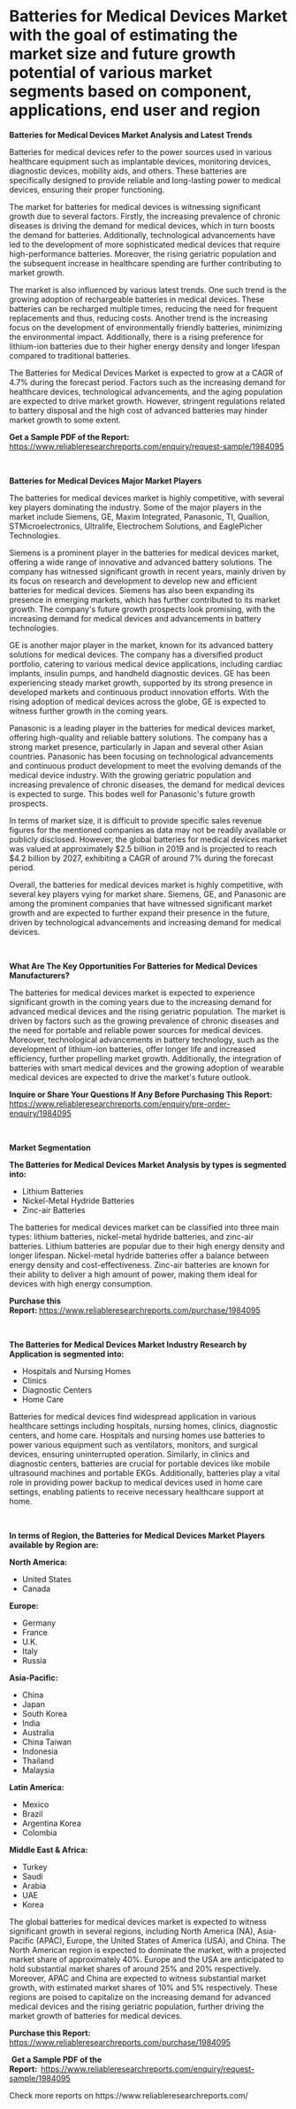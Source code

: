 <p><h1>Batteries for Medical Devices Market with the goal of estimating the market size and future growth potential of various market segments based on component, applications, end user and region</h1></p><p><strong>Batteries for Medical Devices Market Analysis and Latest Trends</strong></p>
<p><p>Batteries for medical devices refer to the power sources used in various healthcare equipment such as implantable devices, monitoring devices, diagnostic devices, mobility aids, and others. These batteries are specifically designed to provide reliable and long-lasting power to medical devices, ensuring their proper functioning.</p><p>The market for batteries for medical devices is witnessing significant growth due to several factors. Firstly, the increasing prevalence of chronic diseases is driving the demand for medical devices, which in turn boosts the demand for batteries. Additionally, technological advancements have led to the development of more sophisticated medical devices that require high-performance batteries. Moreover, the rising geriatric population and the subsequent increase in healthcare spending are further contributing to market growth.</p><p>The market is also influenced by various latest trends. One such trend is the growing adoption of rechargeable batteries in medical devices. These batteries can be recharged multiple times, reducing the need for frequent replacements and thus, reducing costs. Another trend is the increasing focus on the development of environmentally friendly batteries, minimizing the environmental impact. Additionally, there is a rising preference for lithium-ion batteries due to their higher energy density and longer lifespan compared to traditional batteries.</p><p>The Batteries for Medical Devices Market is expected to grow at a CAGR of 4.7% during the forecast period. Factors such as the increasing demand for healthcare devices, technological advancements, and the aging population are expected to drive market growth. However, stringent regulations related to battery disposal and the high cost of advanced batteries may hinder market growth to some extent.</p></p>
<p><strong>Get a Sample PDF of the Report:&nbsp;</strong> <a href="https://www.reliableresearchreports.com/enquiry/request-sample/1984095">https://www.reliableresearchreports.com/enquiry/request-sample/1984095</a></p>
<p>&nbsp;</p>
<p><strong>Batteries for Medical Devices Major Market Players</strong></p>
<p><p>The batteries for medical devices market is highly competitive, with several key players dominating the industry. Some of the major players in the market include Siemens, GE, Maxim Integrated, Panasonic, TI, Quallion, STMicroelectronics, Ultralife, Electrochem Solutions, and EaglePicher Technologies.</p><p>Siemens is a prominent player in the batteries for medical devices market, offering a wide range of innovative and advanced battery solutions. The company has witnessed significant growth in recent years, mainly driven by its focus on research and development to develop new and efficient batteries for medical devices. Siemens has also been expanding its presence in emerging markets, which has further contributed to its market growth. The company's future growth prospects look promising, with the increasing demand for medical devices and advancements in battery technologies.</p><p>GE is another major player in the market, known for its advanced battery solutions for medical devices. The company has a diversified product portfolio, catering to various medical device applications, including cardiac implants, insulin pumps, and handheld diagnostic devices. GE has been experiencing steady market growth, supported by its strong presence in developed markets and continuous product innovation efforts. With the rising adoption of medical devices across the globe, GE is expected to witness further growth in the coming years.</p><p>Panasonic is a leading player in the batteries for medical devices market, offering high-quality and reliable battery solutions. The company has a strong market presence, particularly in Japan and several other Asian countries. Panasonic has been focusing on technological advancements and continuous product development to meet the evolving demands of the medical device industry. With the growing geriatric population and increasing prevalence of chronic diseases, the demand for medical devices is expected to surge. This bodes well for Panasonic's future growth prospects.</p><p>In terms of market size, it is difficult to provide specific sales revenue figures for the mentioned companies as data may not be readily available or publicly disclosed. However, the global batteries for medical devices market was valued at approximately $2.5 billion in 2019 and is projected to reach $4.2 billion by 2027, exhibiting a CAGR of around 7% during the forecast period.</p><p>Overall, the batteries for medical devices market is highly competitive, with several key players vying for market share. Siemens, GE, and Panasonic are among the prominent companies that have witnessed significant market growth and are expected to further expand their presence in the future, driven by technological advancements and increasing demand for medical devices.</p></p>
<p>&nbsp;</p>
<p><strong>What Are The Key Opportunities For Batteries for Medical Devices Manufacturers?</strong></p>
<p><p>The batteries for medical devices market is expected to experience significant growth in the coming years due to the increasing demand for advanced medical devices and the rising geriatric population. The market is driven by factors such as the growing prevalence of chronic diseases and the need for portable and reliable power sources for medical devices. Moreover, technological advancements in battery technology, such as the development of lithium-ion batteries, offer longer life and increased efficiency, further propelling market growth. Additionally, the integration of batteries with smart medical devices and the growing adoption of wearable medical devices are expected to drive the market's future outlook.</p></p>
<p><strong>Inquire or Share Your Questions If Any Before Purchasing This Report:</strong> <a href="https://www.reliableresearchreports.com/enquiry/pre-order-enquiry/1984095">https://www.reliableresearchreports.com/enquiry/pre-order-enquiry/1984095</a></p>
<p>&nbsp;</p>
<p><strong>Market Segmentation</strong></p>
<p><strong>The Batteries for Medical Devices Market Analysis by types is segmented into:</strong></p>
<p><ul><li>Lithium Batteries</li><li>Nickel-Metal Hydride Batteries</li><li>Zinc-air Batteries</li></ul></p>
<p><p>The batteries for medical devices market can be classified into three main types: lithium batteries, nickel-metal hydride batteries, and zinc-air batteries. Lithium batteries are popular due to their high energy density and longer lifespan. Nickel-metal hydride batteries offer a balance between energy density and cost-effectiveness. Zinc-air batteries are known for their ability to deliver a high amount of power, making them ideal for devices with high energy consumption.</p></p>
<p><strong>Purchase this Report:&nbsp;</strong><a href="https://www.reliableresearchreports.com/purchase/1984095">https://www.reliableresearchreports.com/purchase/1984095</a></p>
<p>&nbsp;</p>
<p><strong>The Batteries for Medical Devices Market Industry Research by Application is segmented into:</strong></p>
<p><ul><li>Hospitals and Nursing Homes</li><li>Clinics</li><li>Diagnostic Centers</li><li>Home Care</li></ul></p>
<p><p>Batteries for medical devices find widespread application in various healthcare settings including hospitals, nursing homes, clinics, diagnostic centers, and home care. Hospitals and nursing homes use batteries to power various equipment such as ventilators, monitors, and surgical devices, ensuring uninterrupted operation. Similarly, in clinics and diagnostic centers, batteries are crucial for portable devices like mobile ultrasound machines and portable EKGs. Additionally, batteries play a vital role in providing power backup to medical devices used in home care settings, enabling patients to receive necessary healthcare support at home.</p></p>
<p>&nbsp;</p>
<p><strong>In terms of Region, the Batteries for Medical Devices Market Players available by Region are:</strong></p>
<p>
    <p> <strong> North America: </strong>
        <ul>
            <li>United States</li>
            <li>Canada</li>
        </ul>
        </p> 
    <p> <strong> Europe: </strong>
        <ul>
            <li>Germany</li>
            <li>France</li>
            <li>U.K.</li>
            <li>Italy</li>
            <li>Russia</li>
        </ul>
        </p> 
    <p> <strong> Asia-Pacific: </strong>
        <ul>
            <li>China</li>
            <li>Japan</li>
            <li>South Korea</li>
            <li>India</li>
            <li>Australia</li>
            <li>China Taiwan</li>
            <li>Indonesia</li>
            <li>Thailand</li>
            <li>Malaysia</li>
        </ul>
        </p> 
    <p> <strong> Latin America: </strong>
        <ul>
            <li>Mexico</li>
            <li>Brazil</li>
            <li>Argentina Korea</li>
            <li>Colombia</li>
        </ul>
        </p> 
    <p> <strong> Middle East & Africa: </strong>
        <ul>
            <li>Turkey</li>
            <li>Saudi</li>
            <li>Arabia</li>
            <li>UAE</li>
            <li>Korea</li>
        </ul>
    </p>
    </p>
<p><p>The global batteries for medical devices market is expected to witness significant growth in several regions, including North America (NA), Asia-Pacific (APAC), Europe, the United States of America (USA), and China. The North American region is expected to dominate the market, with a projected market share of approximately 40%. Europe and the USA are anticipated to hold substantial market shares of around 25% and 20% respectively. Moreover, APAC and China are expected to witness substantial market growth, with estimated market shares of 10% and 5% respectively. These regions are poised to capitalize on the increasing demand for advanced medical devices and the rising geriatric population, further driving the market growth of batteries for medical devices.</p></p>
<p><strong>Purchase this Report: </strong><a href="https://www.reliableresearchreports.com/purchase/1984095">https://www.reliableresearchreports.com/purchase/1984095</a></p>
<p>&nbsp;<strong>Get a Sample PDF of the Report:&nbsp;&nbsp;</strong><a href="https://www.reliableresearchreports.com/enquiry/request-sample/1984095">https://www.reliableresearchreports.com/enquiry/request-sample/1984095</a></p>
<p><strong></strong></p>
<p>Check more reports on https://www.reliableresearchreports.com/</p>